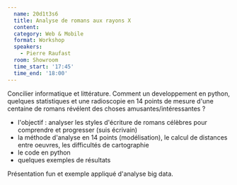```yaml
---
  name: 20d1t3s6
  title: Analyse de romans aux rayons X
  content:
  category: Web & Mobile
  format: Workshop
  speakers: 
    - Pierre Raufast
  room: Showroom
  time_start: '17:45'
  time_end: '18:00'
---
```

Concilier informatique et littérature. Comment un developpement en python, quelques statistiques et une radioscopie en 14 points de mesure d'une centaine de romans  révélent des choses amusantes/intéressantes ?
- l'objectif : analyser les styles d'écriture de romans célèbres pour comprendre et progresser (suis écrivain)
- la méthode d'analyse en 14 points (modélisation), le calcul de distances entre oeuvres, les difficultés de cartographie
- le code en python
- quelques exemples de résultats

Présentation fun et exemple appliqué d'analyse big data.

